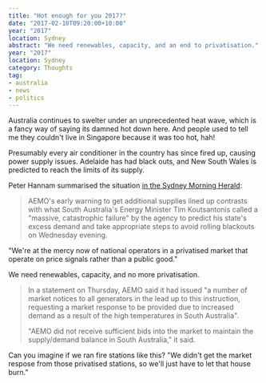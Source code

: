 ```yaml
---
title: "Hot enough for you 2017?"
date: "2017-02-10T09:20:00+10:00"
year: "2017"
location: Sydney
abstract: "We need renewables, capacity, and an end to privatisation."
year: "2017"
location: Sydney
category: Thoughts
tag:
- australia
- news
- politics
---
```

Australia continues to swelter under an unprecedented heat wave, which is a fancy way of saying its damned hot down here. And people used to tell me they couldn't live in Singapore because it was too hot, hah!

Presumably every air conditioner in the country has since fired up, causing power supply issues. Adelaide has had black outs, and New South Wales is predicted to reach the limits of its supply.

Peter Hannam summarised the situation [in the Sydney Morning Herald]:

> AEMO's early warning to get additional supplies lined up contrasts with what South Australia's Energy Minister Tim Koutsantonis called a "massive, catastrophic failure" by the agency to predict his state's excess demand and take appropriate steps to avoid rolling blackouts on Wednesday evening.
> 
"We're at the mercy now of national operators in a privatised market that operate on price signals rather than a public good."

We need renewables, capacity, and no more privatisation.

> In a statement on Thursday, AEMO said it had issued "a number of market notices to all generators in the lead up to this instruction, requesting a market response to be provided due to increased demand as a result of the high temperatures in South Australia".
>
> "AEMO did not receive sufficient bids into the market to maintain the supply/demand balance in South Australia," it said.

Can you imagine if we ran fire stations like this? "We didn't get the market respose from those privatised stations, so we'll just have to let that house burn."

[in the Sydney Morning Herald]: http://www.smh.com.au/business/energy/warning-of-nsw-power-shortages-after-soaring-temperatures-stoke-demand-20170208-gu8rv5


